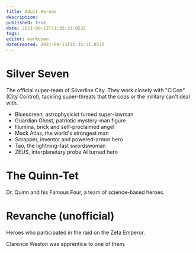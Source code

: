 ```yaml
---
title: Adult Heroes
description: 
published: true
date: 2021-09-13T11:35:31.053Z
tags: 
editor: markdown
dateCreated: 2021-09-13T11:35:31.053Z
---
```


# Silver Seven
The official super-team of Silverline City. They work closely with "CiCon" (City Control), tackling super-threats that the cops or the military can't deal with.

- Bluescreen, astrophysicist turned super-lawman
- Guardian Ghost, patriotic mystery-man figure
- Illumina, brick and self-proclaimed angel
- Mack Atlas, the world's strongest man
- Scrapper, inventor and powered-armor hero
- Tao, the lightning-fast swordswoman
- ZEUS, interplanetary probe AI turned hero

# The Quinn-Tet
Dr. Quinn and his Famous Four, a team of science-based heroes.

# Revanche (unofficial)
Heroes who participated in the raid on the Zeta Emperor.

Clarence Weston was apprentice to one of them.